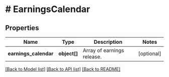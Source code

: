 # # EarningsCalendar

## Properties

Name | Type | Description | Notes
------------ | ------------- | ------------- | -------------
**earnings_calendar** | **object[]** | Array of earnings release. | [optional]

[[Back to Model list]](../../README.md#models) [[Back to API list]](../../README.md#endpoints) [[Back to README]](../../README.md)
